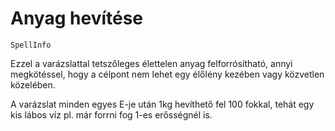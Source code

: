 # Anyag hevítése

`SpellInfo`

Ezzel a varázslattal tetszőleges élettelen anyag felforrósítható, annyi megkötéssel, hogy a célpont nem lehet egy élőlény kezében vagy közvetlen közelében.

A varázslat minden egyes E-je után 1kg hevíthető fel 100 fokkal, tehát egy kis lábos víz pl. már forrni fog 1-es erősségnél is.
